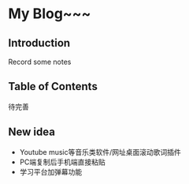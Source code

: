 # My Blog~~~
## Introduction
Record some notes
## Table of Contents
待完善
## New idea
* Youtube music等音乐类软件/网址桌面滚动歌词插件
* PC端复制后手机端直接粘贴
* 学习平台加弹幕功能
